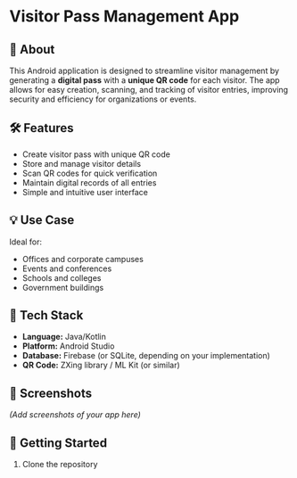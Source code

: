 # Visitor Pass Management App

## 📱 About
This Android application is designed to streamline visitor management by generating a **digital pass** with a **unique QR code** for each visitor. The app allows for easy creation, scanning, and tracking of visitor entries, improving security and efficiency for organizations or events.

## 🛠️ Features
- Create visitor pass with unique QR code
- Store and manage visitor details
- Scan QR codes for quick verification
- Maintain digital records of all entries
- Simple and intuitive user interface

## 💡 Use Case
Ideal for:
- Offices and corporate campuses
- Events and conferences
- Schools and colleges
- Government buildings

## 🧰 Tech Stack
- **Language:** Java/Kotlin
- **Platform:** Android Studio
- **Database:** Firebase (or SQLite, depending on your implementation)
- **QR Code:** ZXing library / ML Kit (or similar)

## 📸 Screenshots
*(Add screenshots of your app here)*

## 🚀 Getting Started
1. Clone the repository  
